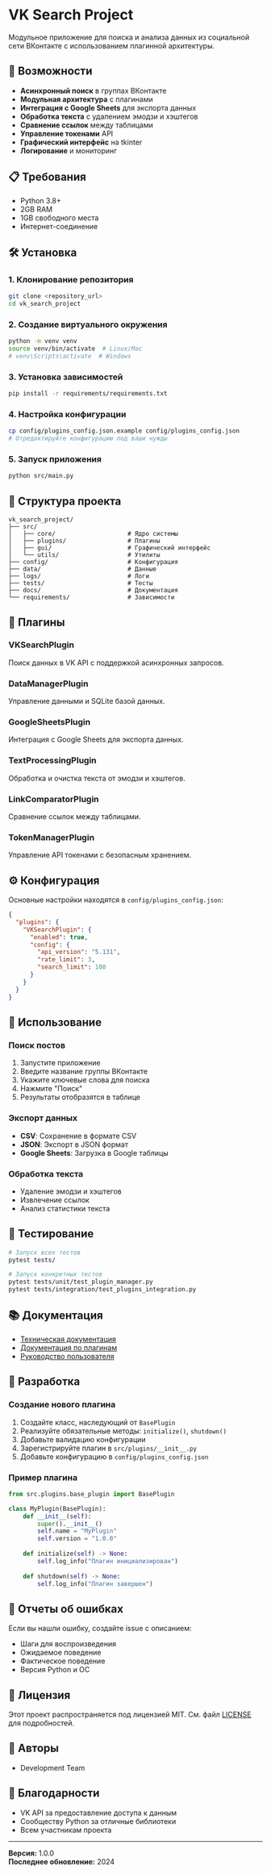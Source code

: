 # VK Search Project

Модульное приложение для поиска и анализа данных из социальной сети ВКонтакте с использованием плагинной архитектуры.

## 🚀 Возможности

- **Асинхронный поиск** в группах ВКонтакте
- **Модульная архитектура** с плагинами
- **Интеграция с Google Sheets** для экспорта данных
- **Обработка текста** с удалением эмодзи и хэштегов
- **Сравнение ссылок** между таблицами
- **Управление токенами** API
- **Графический интерфейс** на tkinter
- **Логирование** и мониторинг

## 📋 Требования

- Python 3.8+
- 2GB RAM
- 1GB свободного места
- Интернет-соединение

## 🛠 Установка

### 1. Клонирование репозитория

```bash
git clone <repository_url>
cd vk_search_project
```

### 2. Создание виртуального окружения

```bash
python -m venv venv
source venv/bin/activate  # Linux/Mac
# venv\Scripts\activate  # Windows
```

### 3. Установка зависимостей

```bash
pip install -r requirements/requirements.txt
```

### 4. Настройка конфигурации

```bash
cp config/plugins_config.json.example config/plugins_config.json
# Отредактируйте конфигурацию под ваши нужды
```

### 5. Запуск приложения

```bash
python src/main.py
```

## 📁 Структура проекта

```
vk_search_project/
├── src/
│   ├── core/                    # Ядро системы
│   ├── plugins/                 # Плагины
│   ├── gui/                     # Графический интерфейс
│   └── utils/                   # Утилиты
├── config/                      # Конфигурация
├── data/                        # Данные
├── logs/                        # Логи
├── tests/                       # Тесты
├── docs/                        # Документация
└── requirements/                # Зависимости
```

## 🔌 Плагины

### VKSearchPlugin
Поиск данных в VK API с поддержкой асинхронных запросов.

### DataManagerPlugin
Управление данными и SQLite базой данных.

### GoogleSheetsPlugin
Интеграция с Google Sheets для экспорта данных.

### TextProcessingPlugin
Обработка и очистка текста от эмодзи и хэштегов.

### LinkComparatorPlugin
Сравнение ссылок между таблицами.

### TokenManagerPlugin
Управление API токенами с безопасным хранением.

## ⚙️ Конфигурация

Основные настройки находятся в `config/plugins_config.json`:

```json
{
  "plugins": {
    "VKSearchPlugin": {
      "enabled": true,
      "config": {
        "api_version": "5.131",
        "rate_limit": 3,
        "search_limit": 100
      }
    }
  }
}
```

## 🎯 Использование

### Поиск постов

1. Запустите приложение
2. Введите название группы ВКонтакте
3. Укажите ключевые слова для поиска
4. Нажмите "Поиск"
5. Результаты отобразятся в таблице

### Экспорт данных

- **CSV**: Сохранение в формате CSV
- **JSON**: Экспорт в JSON формат
- **Google Sheets**: Загрузка в Google таблицы

### Обработка текста

- Удаление эмодзи и хэштегов
- Извлечение ссылок
- Анализ статистики текста

## 🧪 Тестирование

```bash
# Запуск всех тестов
pytest tests/

# Запуск конкретных тестов
pytest tests/unit/test_plugin_manager.py
pytest tests/integration/test_plugins_integration.py
```

## 📚 Документация

- [Техническая документация](docs/TECHNICAL_DOCUMENTATION.md)
- [Документация по плагинам](PLUGINS_README.md)
- [Руководство пользователя](docs/USER_GUIDE.md)

## 🤝 Разработка

### Создание нового плагина

1. Создайте класс, наследующий от `BasePlugin`
2. Реализуйте обязательные методы: `initialize()`, `shutdown()`
3. Добавьте валидацию конфигурации
4. Зарегистрируйте плагин в `src/plugins/__init__.py`
5. Добавьте конфигурацию в `config/plugins_config.json`

### Пример плагина

```python
from src.plugins.base_plugin import BasePlugin

class MyPlugin(BasePlugin):
    def __init__(self):
        super().__init__()
        self.name = "MyPlugin"
        self.version = "1.0.0"
    
    def initialize(self) -> None:
        self.log_info("Плагин инициализирован")
    
    def shutdown(self) -> None:
        self.log_info("Плагин завершен")
```

## 🐛 Отчеты об ошибках

Если вы нашли ошибку, создайте issue с описанием:
- Шаги для воспроизведения
- Ожидаемое поведение
- Фактическое поведение
- Версия Python и ОС

## 📄 Лицензия

Этот проект распространяется под лицензией MIT. См. файл [LICENSE](LICENSE) для подробностей.

## 👥 Авторы

- Development Team

## 🙏 Благодарности

- VK API за предоставление доступа к данным
- Сообществу Python за отличные библиотеки
- Всем участникам проекта

---

**Версия:** 1.0.0  
**Последнее обновление:** 2024 